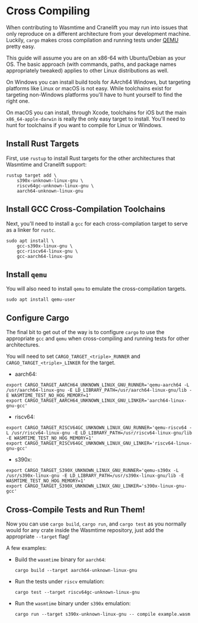 # Cross Compiling

When contributing to Wasmtime and Cranelift you may run into issues that only
reproduce on a different architecture from your development machine. Luckily,
`cargo` makes cross compilation and running tests under [QEMU] pretty easy.

[QEMU]: https://www.qemu.org/

This guide will assume you are on an x86-64 with Ubuntu/Debian as your OS. The
basic approach (with commands, paths, and package names appropriately tweaked)
applies to other Linux distributions as well.

On Windows you can install build tools for AArch64 Windows, but targeting
platforms like Linux or macOS is not easy. While toolchains exist for targeting
non-Windows platforms you'll have to hunt yourself to find the right one.

On macOS you can install, through Xcode, toolchains for iOS but the main
`x86_64-apple-darwin` is really the only easy target to install. You'll need to
hunt for toolchains if you want to compile for Linux or Windows.

## Install Rust Targets

First, use `rustup` to install Rust targets for the other architectures that
Wasmtime and Cranelift support:

```console
rustup target add \
    s390x-unknown-linux-gnu \
    riscv64gc-unknown-linux-gnu \
    aarch64-unknown-linux-gnu
```

## Install GCC Cross-Compilation Toolchains

Next, you'll need to install a `gcc` for each cross-compilation target to serve
as a linker for `rustc`.

```console
sudo apt install \
    gcc-s390x-linux-gnu \
    gcc-riscv64-linux-gnu \
    gcc-aarch64-linux-gnu
```

## Install `qemu`

You will also need to install `qemu` to emulate the cross-compilation targets.

```console
sudo apt install qemu-user
```

## Configure Cargo

The final bit to get out of the way is to configure `cargo` to use the
appropriate `gcc` and `qemu` when cross-compiling and running tests for other
architectures.

You will need to set `CARGO_TARGET_<triple>_RUNNER` and `CARGO_TARGET_<triple>_LINKER` for the target.

* aarch64:

```console
export CARGO_TARGET_AARCH64_UNKNOWN_LINUX_GNU_RUNNER='qemu-aarch64 -L /usr/aarch64-linux-gnu -E LD_LIBRARY_PATH=/usr/aarch64-linux-gnu/lib -E WASMTIME_TEST_NO_HOG_MEMORY=1'
export CARGO_TARGET_AARCH64_UNKNOWN_LINUX_GNU_LINKER='aarch64-linux-gnu-gcc'
```

* riscv64:

```console
export CARGO_TARGET_RISCV64GC_UNKNOWN_LINUX_GNU_RUNNER='qemu-riscv64 -L /usr/riscv64-linux-gnu -E LD_LIBRARY_PATH=/usr/riscv64-linux-gnu/lib -E WASMTIME_TEST_NO_HOG_MEMORY=1'
export CARGO_TARGET_RISCV64GC_UNKNOWN_LINUX_GNU_LINKER='riscv64-linux-gnu-gcc'
```

* s390x:

```console
export CARGO_TARGET_S390X_UNKNOWN_LINUX_GNU_RUNNER='qemu-s390x -L /usr/s390x-linux-gnu -E LD_LIBRARY_PATH=/usr/s390x-linux-gnu/lib -E WASMTIME_TEST_NO_HOG_MEMORY=1'
export CARGO_TARGET_S390X_UNKNOWN_LINUX_GNU_LINKER='s390x-linux-gnu-gcc'
```

## Cross-Compile Tests and Run Them!

Now you can use `cargo build`, `cargo run`, and `cargo test` as you normally
would for any crate inside the Wasmtime repository, just add the appropriate
`--target` flag!

A few examples:

* Build the `wasmtime` binary for `aarch64`:

  ```console
  cargo build --target aarch64-unknown-linux-gnu
  ```

* Run the tests under `riscv` emulation:

  ```console
  cargo test --target riscv64gc-unknown-linux-gnu
  ```

* Run the `wasmtime` binary under `s390x` emulation:

  ```console
  cargo run --target s390x-unknown-linux-gnu -- compile example.wasm
  ```
